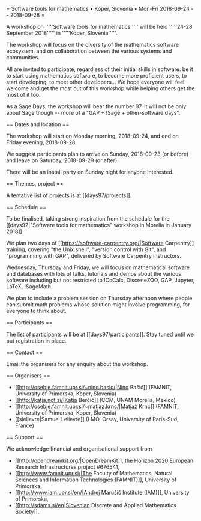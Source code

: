 = Software tools for mathematics • Koper, Slovenia • Mon-Fri 2018-09-24 -- 2018-09-28 =

A workshop on '''''Software tools for mathematics''''' will be held
'''''24-28 September 2018''''' in '''''Koper, Slovenia'''''.

The workshop will focus on the diversity of the mathematics software ecosystem,
and on collaboration between the various systems and communities.

All are invited to participate, regardless of their initial skills in software:
be it to start using mathematics software, to become more proficient users, to
start developing, to meet other developers... We hope everyone will feel welcome
and get the most out of this workshop while helping others get the most of it too.

As a Sage Days, the workshop will bear the number 97. It will not be
only about Sage though -- more of a "GAP + !Sage + other-software days".

== Dates and location ==

The workshop will start on Monday morning, 2018-09-24, and end on Friday
evening, 2018-09-28.

We suggest participants plan to arrive on Sunday, 2018-09-23 (or before)
and leave on Saturday, 2018-09-29 (or after).

There will be an install party on Sunday night for anyone interested.

== Themes, project ==

A tentative list of projects is at [[days97/projects]].

== Schedule ==

To be finalised, taking strong inspiration from the schedule for the
[[days92|"Software tools for mathematics" workshop in Morelia in January 2018]].

We plan two days of [[https://software-carpentry.org/|Software Carpentry]] training,
covering "the Unix shell", "version control with Git", and "programming with GAP",
delivered by Software Carpentry instructors.

Wednesday, Thursday and Friday, we will focus on mathematical software and
databases with lots of talks, tutorials and demos about the various software
including but not restricted to !CoCalc, DiscreteZOO, GAP, Jupyter, LaTeX, !SageMath.

We plan to include a problem session on Thursday afternoon where people can submit
math problems whose solution might involve programming, for everyone to think about.

== Participants ==

The list of participants will be at [[days97/participants]].
Stay tuned until we put registration in place.

== Contact ==

Email the organisers for any enquiry about the workshop.

== Organisers ==

  * [[http://osebje.famnit.upr.si/~nino.basic/|Nino Bašić]] (FAMNIT, University of Primorska, Koper, Slovenia)
  * [[http://katja.not.si/|Katja Berčič]] (CCM, UNAM Morelia, Mexico)
  * [[http://osebje.famnit.upr.si/~matjaz.krnc/|Matjaž Krnc]] (FAMNIT, University of Primorska, Koper, Slovenia)
  * [[slelievre|Samuel Lelièvre]] (LMO, Orsay, University of Paris-Sud, France)

== Support ==

We acknowledge financial and organisational support from

  * [[http://opendreamkit.org/|OpenDreamKit]], the Horizon 2020 European Research Infrastructures project #676541,
  * [[http://www.famnit.upr.si/|The Faculty of Mathematics, Natural Sciences and Information Technologies (FAMNIT)]], University of Primorska,
  * [[http://www.iam.upr.si/en/|Andrej Marušič Institute (IAM)]], University of Primorska,
  * [[http://sdams.si/en|Slovenian Discrete and Applied Mathematics Society]].
